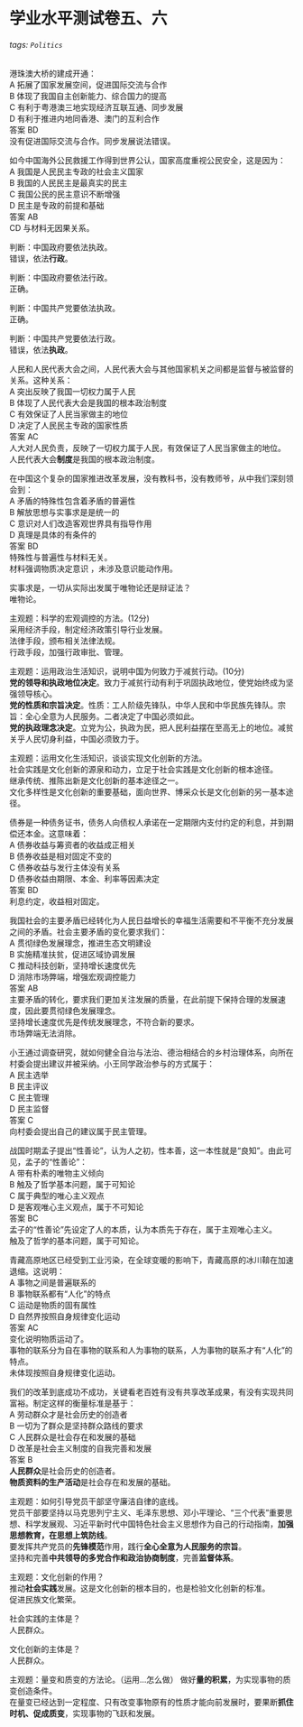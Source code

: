 # 学业水平测试卷五、六

###### tags: `Politics`

港珠澳大桥的建成开通：  
A 拓展了国家发展空间，促进国际交流与合作  
B 体现了我国自主创新能力、综合国力的提高  
C 有利于粤港澳三地实现经济互联互通、同步发展  
D 有利于推进内地同香港、澳门的互利合作  
答案 BD  
没有促进国际交流与合作。同步发展说法错误。

如今中国海外公民救援工作得到世界公认，国家高度重视公民安全，这是因为：  
A 我国是人民民主专政的社会主义国家  
B 我国的人民民主是最真实的民主  
C 我国公民的民主意识不断增强  
D 民主是专政的前提和基础  
答案 AB  
CD 与材料无因果关系。

判断：中国政府要依法执政。  
错误，依法**行政**。

判断：中国政府要依法行政。  
正确。

判断：中国共产党要依法执政。  
正确。

判断：中国共产党要依法行政。  
错误，依法**执政**。

人民和人民代表大会之间，人民代表大会与其他国家机关之间都是监督与被监督的关系。这种关系：  
A 突出反映了我国一切权力属于人民  
B 体现了人民代表大会是我国的根本政治制度  
C 有效保证了人民当家做主的地位  
D 决定了人民民主专政的国家性质  
答案 AC  
人大对人民负责，反映了一切权力属于人民，有效保证了人民当家做主的地位。  
人民代表大会**制度**是我国的根本政治制度。

在中国这个复杂的国家推进改革发展，没有教科书，没有教师爷，从中我们深刻领会到：  
A 矛盾的特殊性包含着矛盾的普遍性  
B 解放思想与实事求是是统一的  
C 意识对人们改造客观世界具有指导作用  
D 真理是具体的有条件的  
答案 BD  
特殊性与普遍性与材料无关。  
材料强调物质决定意识 ，未涉及意识能动作用。

实事求是，一切从实际出发属于唯物论还是辩证法？  
唯物论。

主观题：科学的宏观调控的方法。(12分)  
采用经济手段，制定经济政策引导行业发展。  
法律手段，颁布相关法律法规。  
行政手段，加强行政审批、管理。

主观题：运用政治生活知识，说明中国为何致力于减贫行动。(10分)  
**党的领导和执政地位决定**。致力于减贫行动有利于巩固执政地位，使党始终成为坚强领导核心。  
**党的性质和宗旨决定**。性质：工人阶级先锋队，中华人民和中华民族先锋队。宗旨：全心全意为人民服务。二者决定了中国必须如此。  
**党的执政理念决定**。立党为公，执政为民，把人民利益摆在至高无上的地位。减贫关乎人民切身利益，中国必须致力于。

主观题：运用文化生活知识，谈谈实现文化创新的方法。  
社会实践是文化创新的源泉和动力，立足于社会实践是文化创新的根本途径。  
继承传统、推陈出新是文化创新的基本途径之一。  
文化多样性是文化创新的重要基础，面向世界、博采众长是文化创新的另一基本途径。

债券是一种债务证书，债务人向债权人承诺在一定期限内支付约定的利息，并到期偿还本金。这意味着：  
A 债券收益与筹资者的收益成正相关  
B 债券收益是相对固定不变的  
C 债券收益与发行主体没有关系  
D 债券收益由期限、本金、利率等因素决定  
答案 BD  
利息约定，收益相对固定。

我国社会的主要矛盾已经转化为人民日益增长的幸福生活需要和不平衡不充分发展之间的矛盾。社会主要矛盾的变化要求我们：  
A 贯彻绿色发展理念，推进生态文明建设  
B 实施精准扶贫，促进区域协调发展  
C 推动科技创新，坚持增长速度优先  
D 消除市场弊端，增强宏观调控能力  
答案 AB  
主要矛盾的转化，要求我们更加关注发展的质量，在此前提下保持合理的发展速度，因此要贯彻绿色发展理念。  
坚持增长速度优先是传统发展理念，不符合新的要求。  
市场弊端无法消除。

小王通过调查研究，就如何健全自治与法治、德治相结合的乡村治理体系，向所在村委会提出建议并被采纳。小王同学政治参与的方式属于：  
A 民主选举  
B 民主评议  
C 民主管理  
D 民主监督  
答案 C  
向村委会提出自己的建议属于民主管理。

战国时期孟子提出“性善论”，认为人之初，性本善，这一本性就是“良知”。由此可见，孟子的“性善论”：  
A 带有朴素的唯物主义倾向  
B 触及了哲学基本问题，属于可知论  
C 属于典型的唯心主义观点  
D 是客观唯心主义观点，属于不可知论  
答案 BC  
孟子的“性善论”先设定了人的本质，认为本质先于存在，属于主观唯心主义。  
触及了哲学的基本问题，属于可知论。

青藏高原地区已经受到工业污染，在全球变暖的影响下，青藏高原的冰川鞥在加速退缩。这说明：  
A 事物之间是普遍联系的  
B 事物联系都有“人化”的特点  
C 运动是物质的固有属性  
D 自然界按照自身规律变化运动  
答案 AC  
变化说明物质运动了。  
事物的联系分为自在事物的联系和人为事物的联系，人为事物的联系才有“人化”的特点。  
未体现按照自身规律变化运动。

我们的改革到底成功不成功，关键看老百姓有没有共享改革成果，有没有实现共同富裕。制定这样的衡量标准是基于：  
A 劳动群众才是社会历史的创造者  
B 一切为了群众是坚持群众路线的要求  
C 人民群众是社会存在和发展的基础  
D 改革是社会主义制度的自我完善和发展  
答案 B  
**人民群众**是社会历史的创造者。  
**物质资料的生产活动**是社会存在和发展的基础。

主观题：如何引导党员干部坚守廉洁自律的底线。  
党员干部要坚持以马克思列宁主义、毛泽东思想、邓小平理论、“三个代表”重要思想、科学发展观、习近平新时代中国特色社会主义思想作为自己的行动指南，**加强思想教育，在思想上筑防线**。  
要发挥共产党员的**先锋模范**作用，践行**全心全意为人民服务的宗旨**。  
坚持和完善**中共领导的多党合作和政治协商制度**，完善**监督体系**。

主观题：文化创新的作用？  
推动**社会实践**发展。这是文化创新的根本目的，也是检验文化创新的标准。  
促进民族文化繁荣。

社会实践的主体是？  
人民群众。

文化创新的主体是？  
人民群众。

主观题：量变和质变的方法论。（运用...怎么做） 
做好**量的积累**，为实现事物的质变创造条件。  
在量变已经达到一定程度、只有改变事物原有的性质才能向前发展时，要果断**抓住时机、促成质变**，实现事物的飞跃和发展。

